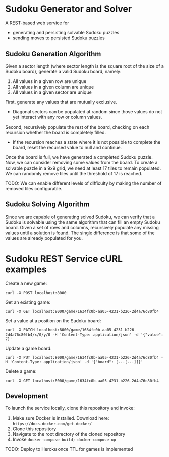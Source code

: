 # Sudoku Generator and Solver
A REST-based web service for 
- generating and persisting solvable Sudoku puzzles
-  sending moves to persisted Sudoku puzzles
## Sudoku Generation Algorithm
Given a sector length (where sector length is the square root of the size of a Sudoku board),
generate a valid Sudoku board, namely:
1. All values in a given row are unique
2. All values in a given column are unique
3. All values in a given sector are unique

First, generate any values that are mutually exclusive. 
- Diagonal sectors can be populated at random since those values do not yet interact with any row or column values.

Second, recursively populate the rest of the board, checking on each recursion whether the board is completely filled. 
- If the recursion reaches a state where it is not possible to complete the board, reset the recursed value to null and continue.

Once the board is full, we have generated a completed Sudoku puzzle. Now, we can consider removing some values from the board. To create a solvable puzzle in a 9x9 grid, we need at least 17 tiles to remain populated. We can randomly remove tiles until the threshold of 17 is reached. 

TODO: We can enable different levels of difficulty by making the number of removed tiles configurable.

## Sudoku Solving Algorithm

Since we are capable of generating solved Sudoku, we can verify that a Sudoku is solvable using the same algorithm that can fill an empty Sudoku board. Given a set of rows and columns, recursively populate any missing values until a solution is found. The single difference is that some of the values are already populated for you.

# Sudoku REST Service cURL examples
Create a new game:

`curl -X POST localhost:8000 `

Get an existing game:

`curl -X GET localhost:8000/game/1634fc0b-aa05-4231-b226-2d4a76c80fb4`

Set a value at a position on the Sudoku board:

`curl -X PATCH localhost:8000/game/1634fc0b-aa05-4231-b226-2d4a76c80fb4/x/0/y/0 -H 'Content-Type: application/json' -d '{"value": 7}'`

Update a game board:

`curl -X PUT localhost:8000/game/1634fc0b-aa05-4231-b226-2d4a76c80fb4 -H 'Content-Type: application/json' -d '{"board": [...[...]]}'`

Delete a game:

`curl -X GET localhost:8000/game/1634fc0b-aa05-4231-b226-2d4a76c80fb4`

## Development

To launch the service locally, clone this repository and invoke:
1. Make sure Docker is installed. Download here: `https://docs.docker.com/get-docker/`
2. Clone this repository
3. Navigate to the root directory of the cloned repository
4. Invoke `docker-compose build; docker-compose up`

TODO: Deploy to Heroku once TTL for games is implemented

